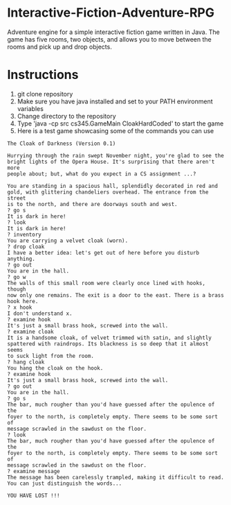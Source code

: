 # Interactive-Fiction-Adventure-RPG
Adventure engine for a simple interactive fiction game written in Java. The game has five rooms, two objects, and allows you to move between the rooms and pick up and drop objects. 


# Instructions
1. git clone repository
2. Make sure you have java installed and set to your PATH environment variables
3. Change directory to the repository
4. Type 'java -cp src cs345.GameMain CloakHardCoded' to start the game
5. Here is a test game showcasing some of the commands you can use
```
The Cloak of Darkness (Version 0.1)

Hurrying through the rain swept November night, you're glad to see the
bright lights of the Opera House. It's surprising that there aren't more
people about; but, what do you expect in a CS assignment ...?

You are standing in a spacious hall, splendidly decorated in red and
gold, with glittering chandeliers overhead. The entrance from the street
is to the north, and there are doorways south and west.
? go s
It is dark in here!
? look
It is dark in here!
? inventory
You are carrying a velvet cloak (worn).
? drop cloak
I have a better idea: let's get out of here before you disturb anything.
? go out
You are in the hall.
? go w
The walls of this small room were clearly once lined with hooks, though
now only one remains. The exit is a door to the east. There is a brass
hook here.
? x hook
I don't understand x.
? examine hook
It's just a small brass hook, screwed into the wall.
? examine cloak
It is a handsome cloak, of velvet trimmed with satin, and slightly
spattered with raindrops. Its blackness is so deep that it almost seems
to suck light from the room.
? hang cloak
You hang the cloak on the hook.
? examine hook
It's just a small brass hook, screwed into the wall.
? go out
You are in the hall.
? go s
The bar, much rougher than you'd have guessed after the opulence of the
foyer to the north, is completely empty. There seems to be some sort of
message scrawled in the sawdust on the floor.
? look
The bar, much rougher than you'd have guessed after the opulence of the
foyer to the north, is completely empty. There seems to be some sort of
message scrawled in the sawdust on the floor.
? examine message
The message has been carelessly trampled, making it difficult to read.
You can just distinguish the words...

YOU HAVE LOST !!!
```
